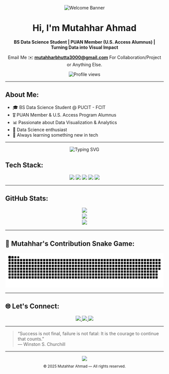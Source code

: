 <!-- 💙 All-Blue Gradient Welcome Banner -->
<p align="center">
  <img src="https://capsule-render.vercel.app/api?type=waving&height=180&text=Welcome%20to%20My%20GitHub%20Profile!&fontSize=40&fontAlign=50&fontAlignY=40&color=gradient&customColorList=0:001f3f,20:003f7f,40:005fbf,60:007bff,80:339CFF,100:66B2FF" alt="Welcome Banner" />
</p>






<div align="center">

# Hi, I'm Mutahhar Ahmad  
**BS Data Science Student | PUAN Member (U.S. Access Alumnus) | Turning Data into Visual Impact**  

Email Me ✉️ **mutahharbhutta3000@gmail.com** For Collaboration/Project or Anything Else.                 

<img src="https://komarev.com/ghpvc/?username=mutahharbhutta&style=flat&color=yellow" alt="Profile views" />

</div>

---

## About Me:
- 🎓 BS Data Science Student @ PUCIT - FCIT
- 🎖️ PUAN Member & U.S. Access Program Alumnus  
- 📊 Passionate about Data Visualization & Analytics  
- 🎨 Data Science enthusiast  
- 🧠 Always learning something new in tech  

---

<!-- TYPING EFFECT -->
<p align="center">
  <img src="https://readme-typing-svg.demolab.com/?lines=Data+Scientist+in+the+Making;Visualizing+Insights+from+Data;Always+Learning+New+Things;&center=true&width=500&height=45&color=00BFFF&pause=1000" alt="Typing SVG">
</p>

<!-- TECH STACK -->
## Tech Stack:
<p align="center">
  <img src="https://img.shields.io/badge/C-%2300599C.svg?style=for-the-badge&logo=c&logoColor=white" />
  <img src="https://img.shields.io/badge/C++-%2300599C.svg?style=for-the-badge&logo=c%2B%2B&logoColor=white" />
  <img src="https://img.shields.io/badge/Python-3670A0?style=for-the-badge&logo=python&logoColor=ffdd54" />
  <img src="https://img.shields.io/badge/Canva-%2300C4CC.svg?style=for-the-badge&logo=Canva&logoColor=white" />
  <img src="https://img.shields.io/badge/Power_BI-F2C811?style=for-the-badge&logo=powerbi&logoColor=black" />
</p>

---

<!-- GITHUB STATS -->
## GitHub Stats:
<p align="center">
  <img src="https://github-readme-stats.vercel.app/api?username=mutahharbhutta&theme=transparent&hide_border=true&show_icons=true" />
  <br/>
  <img src="https://streak-stats.demolab.com/?user=mutahharbhutta&theme=transparent&hide_border=true" />
  <br/>
  <img src="https://github-readme-stats.vercel.app/api/top-langs/?username=mutahharbhutta&layout=compact&theme=transparent&hide_border=true" />
</p>

---

<!-- SNAKE GAME CONTRIBUTIONS
## 🐍 Contribution Snake Game:
<p align="center">
  <img src="https://raw.githubusercontent.com/platane/snk/output/github-contribution-grid-snake.svg" alt="snake gif" />
</p>
 -->

<!-- 🐍 CONTRIBUTION SNAKE GAME (MutahharBhutta) -->
## 🐍 Mutahhar's Contribution Snake Game:

<p align="center"> 
<img src="https://github.com/mutahharbhutta/mutahharbhutta/blob/output/github-snake.svg" alt="snake gif" />
</p>
  
---


<!-- SOCIAL LINKS -->
## 🌐 Let's Connect:
<p align="center">
  <a href="mailto:mutahharbhutta3000@gmail.com">
    <img src="https://img.shields.io/badge/Email-D14836?style=for-the-badge&logo=gmail&logoColor=white" />
  </a>
  <a href="https://linkedin.com/in/mutahhar-ahmad-28943a36a">
    <img src="https://img.shields.io/badge/LinkedIn-0077B5?style=for-the-badge&logo=linkedin&logoColor=white" />
  </a>
  <a href="https://x.com/mutahharbhutta">
    <img src="https://img.shields.io/badge/X-000000?style=for-the-badge&logo=x&logoColor=white" />
  </a>
</p>

---

> “Success is not final, failure is not fatal: It is the courage to continue that counts.”  
> — Winston S. Churchill

---

<!-- Footer: Minimal & Clean -->
<p align="center">
  <img src="https://img.shields.io/badge/Designed%20with-%E2%9D%A4%20in%20Pakistan-blue?style=for-the-badge&logo=github&logoColor=white" />
  <br/>
  <sub>© 2025 Mutahhar Ahmad — All rights reserved.</sub>
</p>
